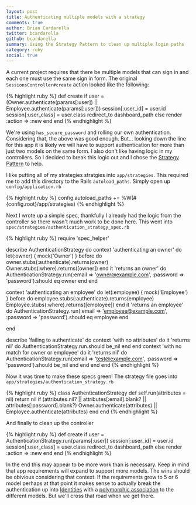 ```yaml
---
layout: post
title: Authenticating multiple models with a strategy
comments: true
author: Brian Cardarella
twitter: bcardarella
github: bcardarella
summary: Using the Strategy Pattern to clean up multiple login paths
category: ruby
social: true
---
```


A current project requires that there be multiple models that can sign
in and each one must use the same sign in form. The original
`SessionsController#create` action looked like the following:

{% highlight ruby %}
def create
  if user = (Owner.authenticate(params[:user]) || Employee.authenticate(params[:user]))
    session[:user_id]    = user.id
    session[:user_class] = user.class
    redirect_to dashboard_path
  else
    render :action => :new
  end
end
{% endhighlight %}

We're using `has_secure_password` and rolling our own authentication.
Considering that, the above was good enough. But... looking down
the line for this app it is likely we will have to support authentication
for more than just two models on the same form. I also don't like having
logic in my controllers. So I decided to break this logic out and I
chose the [Strategy Pattern](http://en.wikipedia.org/wiki/Strategy_pattern) to help.

I like putting all of my strategies stratgies into
`app/strategies`. This required me to add this directory to the Rails
`autoload_paths`. Simply open up `config/application.rb`

{% highlight ruby %}
config.autoload_paths += %W(#{config.root}/app/strategies)
{% endhighlight %}

Next I wrote up a simple spec, thankfully I already had the logic from
the controller so there wasn't much work to be done here. This went into
`spec/strategies/authentication_strategy_spec.rb`

{% highlight ruby %}
require 'spec_helper'

describe AuthenticationStrategy do
  context 'authenticating an owner' do
    let(:owner) { mock('Owner') }
    before do
      owner.stubs(:authenticate).returns(owner)
      Owner.stubs(:where).returns([owner])
    end
    it 'returns an owner' do
      AuthenticationStrategy.run(:email => 'owner@example.com', :password => 'password').should eq owner
    end
  end

  context 'authenticating an employee' do
    let(:employee) { mock('Employee') }
    before do
      employee.stubs(:authenticate).returns(employee)
      Employee.stubs(:where).returns([employee])
    end
    it 'returns an employee' do
      AuthenticationStrategy.run(:email => 'employee@example.com', :password => 'password').should eq employee
    end

  end

  describe 'failing to authenticate' do
    context 'with no attributes' do
      it 'returns nil' do
        AuthenticationStrategy.run.should be_nil
      end
    end
    context 'with no match for owner or employee' do
      it 'returns nil' do
        AuthenticationStrategy.run(:email => 'test@example.com', :password => 'password').should be_nil
      end
    end
  end
end
{% endhighlight %}

Now it was time to make these specs green! The strategy file goes into
`app/strategies/authentication_strategy.rb`

{% highlight ruby %}
class AuthenticationStrategy
  def self.run(attributes = nil)
    return nil if (attributes.nil? || attributes[:email].blank? || attributes[:password].blank?)
    Owner.authenticate(attributes) || Employee.authenticate(attributes)
  end
end
{% endhighlight %}

And finally to clean up the controller

{% highlight ruby %}
def create
  if user = AuthenticationStrategy.run(params[:user])
    session[:user_id]    = user.id
    session[:user_class] = user.class
    redirect_to dashboard_path
  else
   render :action => :new
  end
end
{% endhighlight %}

In the end this may appear to be more work than is necessary. Keep in
mind that app requirements will expand to support more models. The wins should be obivious
considering that context. If the requirements grow to 5 or 6 model perhaps at that point it makes sense to
actually break the authentication up into [Identities](http://en.wikipedia.org/wiki/Identity_management) with a [polymorphic 
association](http://guides.rubyonrails.org/association_basics.html#polymorphic-associations) to the different models.
But we'll cross that road when we get there.
